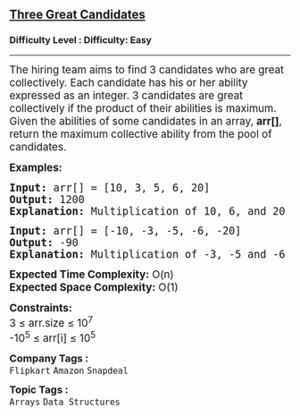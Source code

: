 <h2><a href="https://www.geeksforgeeks.org/problems/three-great-candidates0515/1?page=4&difficulty=Basic,Easy&status=unsolved&sortBy=submissions">Three Great Candidates</a></h2><h3>Difficulty Level : Difficulty: Easy</h3><hr><div class="problems_problem_content__Xm_eO"><p><span style="font-size: 14pt;">The hiring team aims to find 3 candidates who are great collectively. Each candidate has his or her ability expressed as an integer. 3 candidates are great collectively if the product of their abilities is maximum. Given the abilities of some candidates in an array, <strong>arr[]</strong>, return the maximum collective ability from the pool of candidates.</span></p>
<p><span style="font-size: 14pt;"><strong>Examples:</strong></span></p>
<pre><span style="font-size: 14pt;"><strong>Input: </strong>arr[] = [10, 3, 5, 6, 20]
<strong>Output:</strong> 1200
<strong>Explanation: </strong>Multiplication of 10, 6, and 20 is 1200.
</span></pre>
<pre><span style="font-size: 14pt;"><strong>Input: </strong>arr[] = [-10, -3, -5, -6, -20]
<strong>Output:</strong> -90
<strong>Explanation: </strong>Multiplication of -3, -5 and -6 is -90.</span></pre>
<p><span style="font-size: 14pt;"><strong>Expected Time Complexity:</strong> O(n)<br><strong>Expected Space&nbsp;</strong></span><strong style="font-family: -apple-system, BlinkMacSystemFont, 'Segoe UI', Roboto, Oxygen, Ubuntu, Cantarell, 'Open Sans', 'Helvetica Neue', sans-serif; font-size: 18.6667px;">Complexity</strong><strong style="font-size: 14pt; font-family: -apple-system, BlinkMacSystemFont, 'Segoe UI', Roboto, Oxygen, Ubuntu, Cantarell, 'Open Sans', 'Helvetica Neue', sans-serif;">:</strong><span style="font-size: 14pt; font-family: -apple-system, BlinkMacSystemFont, 'Segoe UI', Roboto, Oxygen, Ubuntu, Cantarell, 'Open Sans', 'Helvetica Neue', sans-serif;"> O(1)</span></p>
<p><span style="font-size: 14pt;"><strong>Constraints:</strong><br>3 ≤ arr.size ≤ 10<sup>7</sup><br>-10<sup>5</sup> ≤ arr[i] ≤ 10<sup>5</sup></span></p></div><p><span style=font-size:18px><strong>Company Tags : </strong><br><code>Flipkart</code>&nbsp;<code>Amazon</code>&nbsp;<code>Snapdeal</code>&nbsp;<br><p><span style=font-size:18px><strong>Topic Tags : </strong><br><code>Arrays</code>&nbsp;<code>Data Structures</code>&nbsp;
